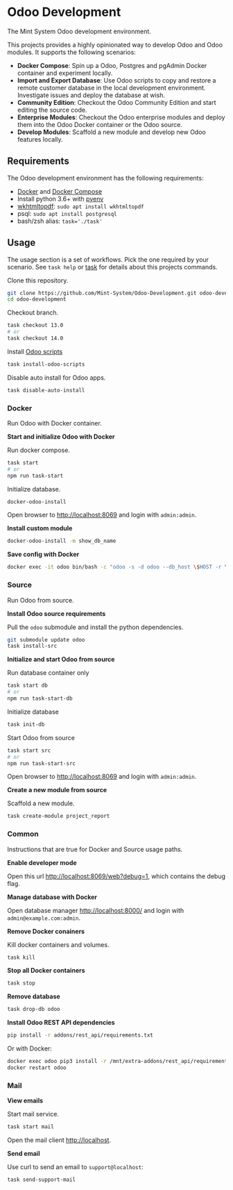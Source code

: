 Odoo Development
================

The Mint System Odoo development environment.

This projects provides a highly opinionated way to develop Odoo and Odoo modules. It supports the following scenarios:

* **Docker Compose**: Spin up a Odoo, Postgres and pgAdmin Docker container and experiment locally.
* **Import and Export Database**: Use Odoo scripts to copy and restore a remote customer database in the local development environment. Investigate issues and deploy the database at wish.
* **Community Edition**: Checkout the Odoo Community Edition and start editing the source code.
* **Enterprise Modules**: Checkout the Odoo enterprise modules and deploy them into the Odoo Docker container or the Odoo source.
* **Develop Modules**: Scaffold a new module and develop new Odoo features locally.

## Requirements

The Odoo development environment has the following requirements:

* [Docker](https://docs.docker.com/engine/install/) and [Docker Compose](https://docs.docker.com/compose/)
* Install python 3.6+ with [pyenv](https://github.com/pyenv/pyenv)
* [wkhtmltopdf](https://wkhtmltopdf.org/): `sudo apt install wkhtmltopdf`
* psql: `sudo apt install postgresql`
* bash/zsh alias: `task='./task'`

## Usage

The usage section is a set of workflows. Pick the one required by your scenario. See `task help` or [task](./task.md) for details about this projects commands.

Clone this repository.

```bash
git clone https://github.com/Mint-System/Odoo-Development.git odoo-development
cd odoo-development
```

Checkout branch.

```bash
task checkout 13.0
# or
task checkout 14.0
```

Install [Odoo scripts](https://github.com/Mint-System/Ansible-Playbooks/tree/master/roles/odoo-scripts)

```bash
task install-odoo-scripts
```

Disable auto install for Odoo apps.

```bash
task disable-auto-install
```

### Docker

Run Odoo with Docker container.

**Start and initialize Odoo with Docker**

Run docker compose.

```bash
task start
# or
npm run task-start
```

Initialize database.

```bash
docker-odoo-install
```

Open browser to [http://localhost:8069](http://localhost:8069) and login with `admin:admin`.

**Install custom module**

```bash
docker-odoo-install -m show_db_name
```

**Save config with Docker**

```bash
docker exec -it odoo bin/bash -c "odoo -s -d odoo --db_host \$HOST -r \$USER -w \$PASSWORD"
```

### Source

Run Odoo from source.

**Install Odoo source requirements**

Pull the `odoo` submodule and install the python dependencies.

```bash
git submodule update odoo
task install-src
```

**Initialize and start Odoo from source**

Run database container only

```bash
task start db
# or
npm run task-start-db
```

Initialize database

```bash
task init-db
```

Start Odoo from source

```bash
task start src
# or
npm run task-start-src
```

Open browser to [http://localhost:8069](http://localhost:8069) and login with `admin:admin`.

**Create a new module from source**

Scaffold a new module.

```bash
task create-module project_report
```

### Common

Instructions that are true for Docker and Source usage paths.

**Enable developer mode**

Open this url [http://localhost:8069/web?debug=1](http://localhost:8069/web?debug=1), which contains the debug flag.

**Manage database with Docker**

Open database manager [http://localhost:8000/](http://localhost:8000/) and login with `admin@example.com:admin`.

**Remove Docker conainers**

Kill docker containers and volumes.

```bash
task kill
```

**Stop all Docker containers**

```bash
task stop
```

**Remove database**

```bash
task drop-db odoo
```

**Install Odoo REST API dependencies**

```bash
pip install -r addons/rest_api/requirements.txt
```

Or with Docker:

```bash
docker exec odoo pip3 install -r /mnt/extra-addons/rest_api/requirements.txt
docker restart odoo
```

### Mail

**View emails**

Start mail service.

```bash
task start mail
```

Open the mail client [http://localhost](http://localhost).

**Send email**

Use curl to send an email to `support@localhost`:

```bash
task send-support-mail
```
